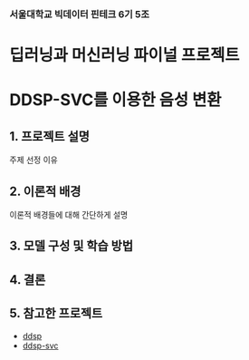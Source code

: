 ### 서울대학교 빅데이터 핀테크 6기 5조

# 딥러닝과 머신러닝 파이널 프로젝트 
# DDSP-SVC를 이용한 음성 변환


## 1. 프로젝트 설명
주제 선정 이유

## 2. 이론적 배경
이론적 배경들에 대해 간단하게 설명

## 3. 모델 구성 및 학습 방법



## 4. 결론



## 5. 참고한 프로젝트
* [ddsp](https://github.com/magenta/ddsp)
* [ddsp-svc](https://github.com/yxlllc/DDSP-SVC)

